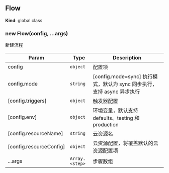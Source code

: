 <a name="Flow"></a>

## Flow
**Kind**: global class  
<a name="new_Flow_new"></a>

### new Flow(config, ...args)
新建流程


| Param | Type | Description |
| --- | --- | --- |
| config | <code>object</code> | 配置项 |
| config.mode | <code>string</code> | [config.mode=sync] 执行模式，默认为 sync 同步执行，支持 async 异步执行 |
| [config.triggers] | <code>object</code> | 触发器配置 |
| [config.env] | <code>object</code> | 环境变量，默认支持 defaults、testing 和 production |
| [config.resourceName] | <code>string</code> | 云资源名 |
| [config.resourceConfig] | <code>object</code> | 云资源配置，将覆盖默认的云资源配置项 |
| ...args | <code>Array.&lt;step&gt;</code> | 步骤数组 |

